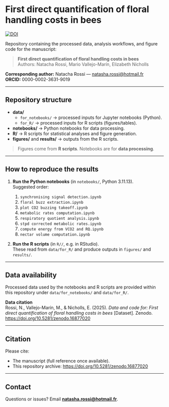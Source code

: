 # First direct quantification of floral handling costs in bees

[![DOI](https://zenodo.org/badge/DOI/10.5281/zenodo.16877020.svg)](https://doi.org/10.5281/zenodo.16877020)

Repository containing the processed data, analysis workflows, and figure code for the manuscript:

> **First direct quantification of floral handling costs in bees**  
> Authors: Natacha Rossi, Mario Vallejo-Marín, Elizabeth Nicholls

**Corresponding author:** Natacha Rossi — natasha.rossi@hotmail.fr  
**ORCID:** 0000-0002-3631-9019

---

## Repository structure

- **data/**
  - `for_notebooks/` → processed inputs for Jupyter notebooks (Python).
  - `for_R/` → processed inputs for R scripts (figures/tables).
- **notebooks/** → Python notebooks for data processing.
- **R/** → R scripts for statistical analyses and figure generation.
- **figures/** and **results/** → outputs from the R scripts.

> Figures come from **R scripts**. Notebooks are for **data processing**.

---

## How to reproduce the results

1. **Run the Python notebooks** (in `notebooks/`, Python 3.11.13).  
   Suggested order:  
   1. `synchronising signal detection.ipynb`  
   2. `floral buzz extraction.ipynb`  
   3. `plot CO2 buzzing takeoff.ipynb`  
   4. `metabolic rates computation.ipynb`  
   5. `respiratory quotient analysis.ipynb`  
   6. `stpd corrected metabolic rates.ipynb`  
   7. `compute energy from VCO2 and RQ.ipynb`  
   8. `nectar volume computation.ipynb`

2. **Run the R scripts** (in `R//`, e.g. in RStudio).  
   These read from `data/for_R/` and produce outputs in `figures/` and `results/`.

---

## Data availability

Processed data used by the notebooks and R scripts are provided within this repository under `data/for_notebooks/` and `data/for_R/`.

**Data citation**  
Rossi, N., Vallejo-Marín, M., & Nicholls, E. (2025). *Data and code for: First direct quantification of floral handling costs in bees* [Dataset]. Zenodo. https://doi.org/10.5281/zenodo.16877020

---

## Citation

Please cite:
- The manuscript (full reference once available).
- This repository archive: https://doi.org/10.5281/zenodo.16877020

---

## Contact

Questions or issues? Email **natasha.rossi@hotmail.fr**.

